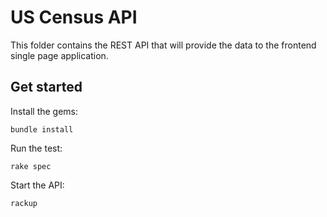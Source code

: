# US Census API

This folder contains the REST API that will provide the data to the frontend single page application.

## Get started

Install the gems:
```
bundle install
```

Run the test:
```
rake spec
```

Start the API:
```
rackup
```
